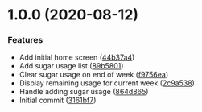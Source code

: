 # 1.0.0 (2020-08-12)


### Features

* Add initial home screen ([44b37a4](https://github.com/TheUnderScorer/Sweetie/commit/44b37a448987b4693e9c232aa711e3720155067d))
* Add sugar usage list ([89b5801](https://github.com/TheUnderScorer/Sweetie/commit/89b58017a7e0285c6e2f0de17c3d92b826043e37))
* Clear sugar usage on end of week ([f9756ea](https://github.com/TheUnderScorer/Sweetie/commit/f9756ea4b103ba0a1eec4cd9dcbdce32ff812734))
* Display remaining usage for current week ([2c9a538](https://github.com/TheUnderScorer/Sweetie/commit/2c9a53830256a58d30e0b2b5717149b7ebc99173))
* Handle adding sugar usage ([864d865](https://github.com/TheUnderScorer/Sweetie/commit/864d865fb4bd0b465d51ee9599993a4c391ff233))
* Initial commit ([3161bf7](https://github.com/TheUnderScorer/Sweetie/commit/3161bf7f722c9c8552d548b944d44d70631f379e))
